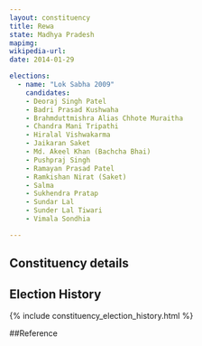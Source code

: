 ```yaml
---
layout: constituency
title: Rewa
state: Madhya Pradesh
mapimg: 
wikipedia-url: 
date: 2014-01-29

elections: 
  - name: "Lok Sabha 2009"
    candidates: 
    - Deoraj Singh Patel 
    - Badri Prasad Kushwaha 
    - Brahmduttmishra Alias Chhote Muraitha 
    - Chandra Mani Tripathi 
    - Hiralal Vishwakarma 
    - Jaikaran Saket 
    - Md. Akeel Khan (Bachcha Bhai) 
    - Pushpraj Singh 
    - Ramayan Prasad Patel 
    - Ramkishan Nirat (Saket) 
    - Salma 
    - Sukhendra Pratap 
    - Sundar Lal 
    - Sunder Lal Tiwari 
    - Vimala Sondhia 

---
```

## Constituency details


## Election History
{% include constituency_election_history.html %}

##Reference
